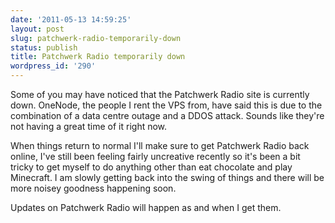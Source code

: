 ```yaml
---
date: '2011-05-13 14:59:25'
layout: post
slug: patchwerk-radio-temporarily-down
status: publish
title: Patchwerk Radio temporarily down
wordpress_id: '290'
---
```


Some of you may have noticed that the Patchwerk Radio site is currently down. OneNode, the people I rent the VPS from, have said this is due to the combination of a data centre outage and a DDOS attack. Sounds like they're not having a great time of it right now.

When things return to normal I'll make sure to get Patchwerk Radio back online, I've still been feeling fairly uncreative recently so it's been a bit tricky to get myself to do anything other than eat chocolate and play Minecraft. I am slowly getting back into the swing of things and there will be more noisey goodness happening soon.

Updates on Patchwerk Radio will happen as and when I get them.
